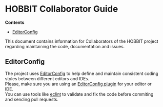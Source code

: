 # HOBBIT Collaborator Guide

**Contents**

* [EditorConfig](#EditorConfig)

This document contains information for Collaborators of the HOBBIT
project regarding maintaining the code, documentation and issues.

## EditorConfig

The project uses [EditorConfig](http://editorconfig.org/) to help define and maintain consistent coding styles between different editors and IDEs.  
Please, make sure you are using an [EditorConfig plugin](http://editorconfig.org/#download) for your editor or IDE.  
You can use tools like [eclint](https://github.com/jedmao/eclint) to validate and fix the code before commiting and sending pull requests.  
